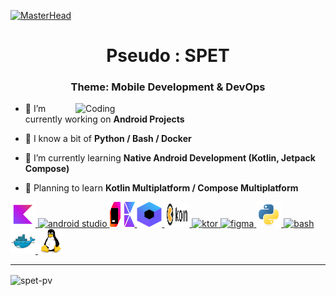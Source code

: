 [![MasterHead](https://external-content.duckduckgo.com/iu/?u=https%3A%2F%2Fhackernoon.com%2Fimages%2Ff2px36fy.gif&f=1&nofb=1&ipt=473468a15ca4c00f7982c681cb29c4d6df119cf444e67d533b4dc3d7e31f82f5&ipo=images)](https://github.com/SPET-PV)
<h1 align="center">Pseudo : SPET</h1>
<h3 align="center">Theme: Mobile Development & DevOps</h3>
<img align="right" alt="Coding" width="400" src="https://external-content.duckduckgo.com/iu/?u=https%3A%2F%2Fi.pinimg.com%2Foriginals%2Fce%2Fd2%2Fd0%2Fced2d0cc1832708a6a1ee95df0e285a1.gif&f=1&nofb=1&ipt=615ca5b35719f1d35ed5dcc5bc347e00dc8ae56da0e8fa8b7f2d22ba5851c7da">


- 🔭 I’m currently working on **Android Projects**

- 💬 I know a bit of **Python / Bash / Docker**

- 🌱 I’m currently learning **Native Android Development (Kotlin, Jetpack Compose)**

- 📖 Planning to learn **Kotlin Multiplatform / Compose Multiplatform**

<p align="left">
  <a href="https://kotlinlang.org/" target="_blank" rel="noreferrer">
    <img src="https://raw.githubusercontent.com/devicons/devicon/master/icons/kotlin/kotlin-original.svg" alt="kotlin" width="40" height="40"/>
  </a>
  <a href="https://developer.android.com/studio" target="_blank" rel="noreferrer">
    <img src="https://raw.githubusercontent.com/bablubambal/All_logo_and_pictures/refs/heads/main/ides/android-studio.svg" alt="android studio" width="40" height="40"/>
  </a>
  <a href="https://www.jetbrains.com/kotlin-multiplatform" target="_blank" rel="noreferrer">
    <img src="https://raw.githubusercontent.com/JetBrains/kotlin-multiplatform-dev-docs/refs/heads/master/images/icons/jb-kotlin-multiplatform-logo.svg" alt="kotlin multiplatform" width="40" height="40"/>
  <a href="https://www.jetbrains.com/compose-multiplatform/" target="_blank" rel="noreferrer">
    <img src="https://raw.githubusercontent.com/JetBrains/compose-multiplatform/refs/heads/master/artwork/compose-logo.svg" alt="compose multiplatform" width="40" height="40"/>
  </a>
  </a>
  <a href="https://insert-koin.io/" target="_blank" rel="noreferrer">
    <img src="https://raw.githubusercontent.com/InsertKoinIO/koin/refs/heads/main/docs/img/koin_main_logo.png" alt="koin" width="40" height="40"/>
  </a>
  <a href="https://ktor.io/" target="_blank" rel="noreferrer">
    <img src="https://raw.githubusercontent.com/ktorio/ktor-documentation/refs/heads/main/images/ktor_logo.svg" alt="ktor" width="40" height="40"/>
  </a>
  <a href="https://www.figma.com/" target="_blank" rel="noreferrer">
    <img src="https://upload.wikimedia.org/wikipedia/commons/3/33/Figma-logo.svg" alt="figma" width="40" height="40"/>
  </a>
  <a href="https://www.python.org" target="_blank" rel="noreferrer">
    <img src="https://raw.githubusercontent.com/devicons/devicon/master/icons/python/python-original.svg" alt="python" width="40" height="40"/>
  </a>
  <a href="https://www.gnu.org/software/bash/" target="_blank" rel="noreferrer">
    <img src="https://raw.githubusercontent.com/odb/official-bash-logo/master/assets/Logos/Icons/SVG/512x512.svg" alt="bash" width="40" height="40"/>
  </a>
  <a href="https://www.docker.com/" target="_blank" rel="noreferrer">
    <img src="https://raw.githubusercontent.com/devicons/devicon/master/icons/docker/docker-original.svg" alt="docker" width="40" height="40"/>
  </a>
  <a href="https://www.linux.org/" target="_blank" rel="noreferrer">
    <img src="https://raw.githubusercontent.com/devicons/devicon/master/icons/linux/linux-original.svg" alt="linux" width="40" height="40"/>
  </a>
</p>


---


<p><img align="center" src="https://github-readme-stats.vercel.app/api/top-langs?username=spet-pv&show_icons=true&theme=tokyonight&locale=en&layout=compact" alt="spet-pv" /></p>
